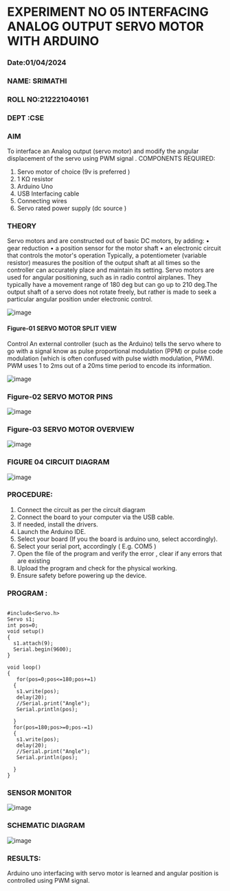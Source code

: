 # EXPERIMENT NO 05 INTERFACING ANALOG OUTPUT SERVO MOTOR WITH ARDUINO
### Date:01/04/2024
### NAME: SRIMATHI 
### ROLL NO:212221040161
### DEPT :CSE

### AIM
To interface an Analog output (servo motor) and modify the angular displacement of the servo using PWM signal .
COMPONENTS REQUIRED:
1.	Servo motor of choice (9v is preferred )
2.	1 KΩ resistor 
3.	Arduino Uno 
4.	USB Interfacing cable 
5.	Connecting wires 
6.	Servo rated power supply (dc source )


### THEORY
Servo motors and are constructed out of basic DC motors, by adding:
•	 gear reduction
•	 a position sensor for the motor shaft
•	 an electronic circuit that controls the motor's operation
Typically, a potentiometer (variable resistor) measures the position of the output shaft at all times so the controller can accurately place and maintain its setting.
Servo motors are used for angular positioning, such as in radio control airplanes.  They typically have a movement range of 180 deg but can go up to 210 deg.The output shaft of a servo does not rotate freely, but rather is made to seek a particular angular position under electronic control. 


![image](https://user-images.githubusercontent.com/36288975/163544439-1f477927-fcd4-42f0-9ce4-c863fdbf1210.png)



#### Figure-01 SERVO MOTOR SPLIT VIEW 
Control 
An external controller (such as the Arduino) tells the servo where to go with a signal know as pulse proportional modulation (PPM) or pulse code modulation (which is often confused with pulse width modulation, PWM). PWM uses 1 to 2ms out of a 20ms time period to encode its information.
 
 
 ![image](https://user-images.githubusercontent.com/36288975/163544482-3027136f-7135-4f3d-a23f-8dc2fe04194d.png)

### Figure-02 SERVO MOTOR PINS

 ![image](https://user-images.githubusercontent.com/36288975/163544513-ca497421-e6ba-4f91-871f-5cfba77f22a8.png)


### Figure-03 SERVO MOTOR OVERVIEW 
 
 ![image](https://user-images.githubusercontent.com/36288975/163544618-6eb8a7b5-7f1a-428a-8d9f-fd899b145efb.png)

### FIGURE 04 CIRCUIT DIAGRAM

![image](https://github.com/madhi43/EXPERIMENT-NO--05-INTERFACING-ANALOG-OUTPUT-SERVO-MOTOR-WITH-ARDUINO-/assets/103943383/ab3b0b05-11a2-4414-8282-d5d8822589c3)


### PROCEDURE:
1.	Connect the circuit as per the circuit diagram 
2.	Connect the board to your computer via the USB cable.
3.	If needed, install the drivers.
4.	Launch the Arduino IDE.
5.	Select your board (If you the board is arduino uno, select accordingly).
6.	Select your serial port, accordingly ( E.g. COM5 )
7.	Open the file of the program  and verify the error , clear if any errors that are existing 
8.	Upload the program and check for the physical working. 
9.	Ensure safety before powering up the device.


### PROGRAM :
 
```

#include<Servo.h>
Servo s1;
int pos=0;
void setup()
{
  s1.attach(9);
  Serial.begin(9600);
}

void loop()
{
   for(pos=0;pos<=180;pos+=1)
  {
   s1.write(pos);
   delay(20);
   //Serial.print("Angle");
   Serial.println(pos);
   
  }
  for(pos=180;pos>=0;pos-=1)
  {
   s1.write(pos);
   delay(20);
   //Serial.print("Angle");
   Serial.println(pos);
   
  }
}
```

### SENSOR MONITOR

![image](https://github.com/madhi43/EXPERIMENT-NO--05-INTERFACING-ANALOG-OUTPUT-SERVO-MOTOR-WITH-ARDUINO-/assets/103943383/a98970b8-4775-49b7-9b53-0c4125ef80ae)

### SCHEMATIC DIAGRAM
![image](https://github.com/madhi43/EXPERIMENT-NO--05-INTERFACING-ANALOG-OUTPUT-SERVO-MOTOR-WITH-ARDUINO-/assets/103943383/ef41f762-8d35-4e69-bfae-4c3538fb1ad1)



### RESULTS: 
Arduino uno interfacing with servo motor is learned and angular position is controlled using PWM signal.
